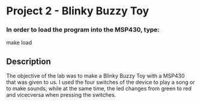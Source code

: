 # Project 2 - Blinky Buzzy Toy
### In order to load the program into the MSP430, type:
make load
## Description
The objective of the lab was to make a Blinky Buzzy Toy with a MSP430 that was
given to us. I used the four switches of the device to play a song or to make
sounds, while at the same time, the led changes from green to red and
vicecversa when pressing the switches.
